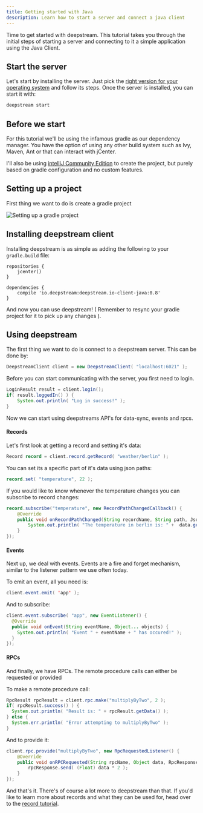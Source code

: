 ```yaml
---
title: Getting started with Java
description: Learn how to start a server and connect a java client
---
```


Time to get started with deepstream. This tutorial takes you through the initial steps of starting a server and connecting to it a simple application using the Java Client.

## Start the server

Let's start by installing the server. Just pick the [right version for your operating system](/install/) and follow its steps. Once the server is installed, you can start it with:

```bash
deepstream start
```

## Before we start

For this tutorial we'll be using the infamous gradle as our dependency manager. You have the option of using any other build system such as Ivy, Maven, Ant or that can interact with jCenter.

I'll also be using [intelliJ Community Edition](https://www.jetbrains.com/idea/) to create the project, but purely based on gradle configuration and no custom features.

## Setting up a project

First thing we want to do is create a gradle project

![Setting up a gradle project](setting-up-gradle-project.gif)

## Installing deepstream client

Installing deepstream is as simple as adding the following to your `gradle.build` file:

```
repositories {
    jcenter()
}

dependencies {
    compile 'io.deepstream:deepstream.io-client-java:0.8'
}
```

And now you can use deepstream! ( Remember to resync your gradle project for it to pick up any changes ).

## Using deepstream

The first thing we want to do is connect to a deepstream server. This can be done by:

```java
DeepstreamClient client = new DeepstreamClient( "localhost:6021" );
```

Before you can start communicating with the server, you first need to login.

```java
LoginResult result = client.login();
if( result.loggedIn() ) {
    System.out.println( "Log in success!" );
}
```

Now we can start using deepstreams API's for data-sync, events and rpcs.

#### Records

Let's first look at getting a record and setting it's data:

```java
Record record = client.record.getRecord( "weather/berlin" );
```

You can set its a specific part of it's data using json paths:

```java
record.set( "temperature", 22 );
```

If you would like to know whenever the temperature changes you can subscribe to record changes:

```java
record.subscribe("temperature", new RecordPathChangedCallback() {
    @Override
    public void onRecordPathChanged(String recordName, String path, JsonElement data ) {
        System.out.println( "The temperature in berlin is: " +  data.getAsString() );
    }
});
```
#### Events

Next up, we deal with events. Events are a fire and forget mechanism, similar to the listener pattern
we use often today.

To emit an event, all you need is:

```java
client.event.emit( 'app' );
```

And to subscribe:

```java
client.event.subscribe( "app", new EventListener() {
  @Override
  public void onEvent(String eventName, Object... objects) {
    System.out.println( "Event " + eventName + " has occured!" );
  }
});
```

#### RPCs

And finally, we have RPCs. The remote procedure calls can either be requested or provided

To make a remote procedure call:

```java
RpcResult rpcResult = client.rpc.make("multiplyByTwo", 2 );
if( rpcResult.success() ) {
  System.out.println( "Result is: " + rpcResult.getData() );
} else {
  System.err.println( "Error attempting to multiplyByTwo" );
}
```

And to provide it:

```java
client.rpc.provide("multiplyByTwo", new RpcRequestedListener() {
    @Override
    public void onRPCRequested(String rpcName, Object data, RpcResponse rpcResponse) {
        rpcResponse.send( (Float) data * 2 );
    }
});
```

And that's it. There's of course a lot more to deepstream than that. If you'd like to learn more about records and what they can be used for, head over to the [record tutorial](/tutorials/core/datasync-records/).
